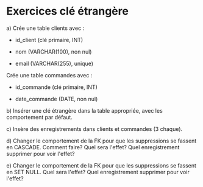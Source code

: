 # Exercices clé étrangère

a) Crée une table clients avec :

- id_client (clé primaire, INT)

- nom (VARCHAR(100), non nul)

- email (VARCHAR(255), unique)

Crée une table commandes avec :

- id_commande (clé primaire, INT)

- date_commande (DATE, non nul)

b) Insérer une clé étrangère dans la table appropriée, avec les comportement par défaut. 

c) Insère des enregistrements dans clients et commandes (3 chaque).

d) Changer le comportement de la FK pour que les suppressions se fassent en CASCADE. Comment faire? Quel sera l'effet? Quel enregistrement supprimer pour voir l'effet?

e) Changer le comportement de la FK pour que les suppressions se fassent en SET NULL. Quel sera l'effet? Quel enregistrement supprimer pour voir l'effet?

